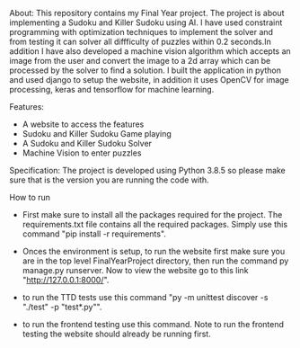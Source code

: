 About:
This repository contains my Final Year project. The project is about implementing a Sudoku and Killer Sudoku using AI. I have used
constraint programming with optimization techniques to implement the solver and from testing it can solver all diffficulty of puzzles
within 0.2 seconds.In addition I have also developed a machine vision algorithm which accepts an image from the user and convert the image to a 2d array which can be processed by the solver to find a solution. I built the application in python and used django to setup the website, in
addition it uses OpenCV for image processing, keras and tensorflow for machine learning.

Features:

- A website to access the features
- Sudoku and Killer Sudoku Game playing
- A Sudoku and Killer Sudoku Solver
- Machine Vision to enter puzzles

Specification:
The project is developed using Python 3.8.5 so please make sure that is the version you are running the code with.

How to run

- First make sure to install all the packages required for the project. The requirements.txt file contains all the required
  packages. Simply use this command "pip install -r requirements".
- Onces the environment is setup, to run the website first make sure you are in the top level FinalYearProject directory, then run
  the command py manage.py runserver. Now to view the website go to this link "http://127.0.0.1:8000/".

- to run the TTD tests use this command "py -m unittest discover -s "./test" -p "test*.py"".
- to run the frontend testing use this command. Note to run the frontend testing the website should already be running first.
